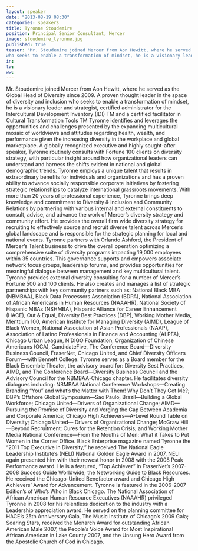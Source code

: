 ```yaml
---
layout: speaker
date: "2013-08-19 08:30"
categories: speakers
title: Tyronne Stoudemire
position: Principal Senior Consultant, Mercer
image: stoudemire_tyronne.jpg
published: true
teaser: "Mr. Stoudemire joined Mercer from Aon Hewitt, where he served as the Global Head of Diversity since 2009. A proven thought leader in the space of diversity and inclusion
who seeks to enable a transformation of mindset, he is a visionary leader and strategist, certified administrator for the Intercultural Development Inventory (IDI) TM and a certified facilitator in Cultural Transformation Tools TM Tyronne identifies and leverages the opportunities and challenges presented by the expanding multicultural mosaic of worldviews and attitudes regarding health, wealth, and performance given the increasing diversity in the workplace and global marketplace."
in:
tw:
ww: 
---
```

Mr. Stoudemire joined Mercer from Aon Hewitt, where he served as the Global Head
of Diversity since 2009. A proven thought leader in the space of diversity and inclusion
who seeks to enable a transformation of mindset, he is a visionary leader and
strategist, certified administrator for the Intercultural Development Inventory (IDI) TM
and a certified facilitator in Cultural Transformation Tools TM Tyronne identifies and
leverages the opportunities and challenges presented by the expanding multicultural
mosaic of worldviews and attitudes regarding health, wealth, and performance given the increasing diversity in the workplace and global marketplace. A globally recognized executive and highly sought-after speaker, Tyronne routinely consults with Fortune 100 clients on diversity strategy, with particular insight around how organizational leaders can understand and harness the shifts evident in national and global demographic trends. Tyronne employs a unique talent that results in extraordinary benefits for individuals and organizations and has a proven ability to advance socially responsible corporate initiatives by fostering strategic relationships to catalyze international grassroots movements. With more than 20 years of professional experience, Tyronne brings deep knowledge and commitment to Diversity & Inclusion and Community Relations by partnering with various internal and external constituents to consult, advise, and advance the work of Mercer’s diversity strategy and community effort. He provides the overall firm wide diversity strategy for recruiting to effectively source and recruit diverse talent across Mercer’s global landscape and is responsible for the strategic planning for local and national events. Tyronne partners with Orlando Ashford, the President of Mercer’s Talent business to drive the overall operation optimizing a comprehensive suite of diversity programs impacting 19,000 employees within 35 countries. This governance supports and empowers associate network focus groups, leadership forums, and provides opportunities for meaningful dialogue between management and key multicultural talent. Tyronne provides external diversity consulting for a number of Mercer’s Fortune 500 and 100 clients. He also creates and manages a list of strategic partnerships with key community partners such as: National Black MBA (NBMBAA), Black Data Processors Association (BDPA), National Association of African Americans in Human Resources (NAAAHR), National Society of Hispanic MBAs (NSHMBA), Hispanic Alliance for Career Enhancement (HACE), Out & Equal, Diversity Best Practices (DBP), Working Mother Media, Menttium 100, American Institute for Managing Diversity (AIMD), League of Black Women, National Association of Asian Professionals (NAAP), Association of Latino Professionals in Finance and Accounting (ALPFA), Chicago Urban League, N’DIGO Foundation, Organization of Chinese Americans (OCA), CandidateFive, The Conference Board—Diversity Business Council, FraserNet, Chicago United, and Chief Diversity Officers Forum—with Bennett College. Tyronne serves as a Board member for the Black Ensemble Theater, the advisory board for: Diversity Best Practices, AIMD, and The Conference Board—Diversity Business Council and the Advisory Council for the NBMBAA-Chicago chapter. He facilitates diversity dialogues including: NBMBAA National Conference Workshops—Creating Branding “You” and what’s the Matter with Them! Why Don’t They Get Me?; DBP’s Offshore Global Symposium—Sao Paulo, Brazil—Building a Global Workforce; Chicago United—Drivers of Organizational Change; AIMD—Pursuing the Promise of Diversity and Verging the Gap Between Academia and Corporate America; Chicago High Achievers—A-Level Round Table on Diversity; Chicago United— Drivers of Organizational Change; McGraw Hill—Beyond Recruitment: Cures for the Retention Crisis; and Working Mother Media National Conference—From the Mouths of Men: What it Takes to Put Women in the Corner Office. Black Enterprise magazine named Tyronne the “2011 Top Executive in Diversity,” he received The National Eagle Leadership Institute’s (NELI) National Golden Eagle Award in 2007. NELI again presented him with their newest honor in 2008 with the 2008 Peak Performance award. He is a featured, “Top Achiever” in FraserNet’s 2007-2008 Success Guide Worldwide; the Networking Guide to Black Resources. He received the Chicago-United Benefactor award and Chicago High Achievers’ Award for Advancement. Tyronne is featured in the 2006-2007 Edition’s of Who’s Who in Black Chicago. The National Association of African American Human Resource Executives (NAAAHR) privileged Tyronne in 2008 for his relentless dedication to the industry with a Leadership appreciation award. He served on the planning committee for HACE’s 25th Anniversary Gala, The Music Institute of Chicago’s 2009 Gala; Soaring Stars, received the Monarch Award for outstanding African American Male 2007, the People’s Voice Award for Most Inspirational African American in Lake County 2007, and the Unsung Hero Award from the Apostolic Church of God in Chicago.